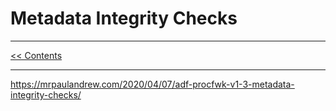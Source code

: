 # Metadata Integrity Checks

___
[<< Contents](/procfwk/contents) 

___

https://mrpaulandrew.com/2020/04/07/adf-procfwk-v1-3-metadata-integrity-checks/